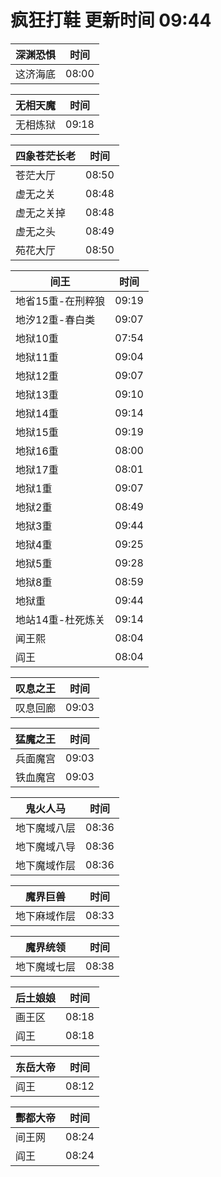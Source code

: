 # 疯狂打鞋 更新时间 09:44

| 深渊恐惧   | 时间    |
|--------|-------|
| 这济海底 | 08:00 |

| 无相天魔   | 时间    |
|--------|-------|
| 无相炼狱 | 09:18 |

| 四象苍茫长老   | 时间    |
|--------|-------|
| 苍茫大厅 | 08:50 |
| 虚无之关 | 08:48 |
| 虚无之关掉 | 08:48 |
| 虚无之头 | 08:49 |
| 苑花大厅 | 08:50 |

| 间王   | 时间    |
|--------|-------|
| 地省15重-在刑粹狼 | 09:19 |
| 地汐12重-春白类 | 09:07 |
| 地狱10重 | 07:54 |
| 地狱11重 | 09:04 |
| 地狱12重 | 09:07 |
| 地狱13重 | 09:10 |
| 地狱14重 | 09:14 |
| 地狱15重 | 09:19 |
| 地狱16重 | 08:00 |
| 地狱17重 | 08:01 |
| 地狱1重 | 09:07 |
| 地狱2重 | 08:49 |
| 地狱3重 | 09:44 |
| 地狱4重 | 09:25 |
| 地狱5重 | 09:28 |
| 地狱8重 | 08:59 |
| 地狱重 | 09:44 |
| 地站14重-杜死炼关 | 09:14 |
| 闻王熙 | 08:04 |
| 阎王 | 08:04 |

| 叹息之王   | 时间    |
|--------|-------|
| 叹息回廊 | 09:03 |

| 猛魔之王   | 时间    |
|--------|-------|
| 兵面魔宫 | 09:03 |
| 铁血魔宫 | 09:03 |

| 鬼火人马   | 时间    |
|--------|-------|
| 地下魔域八层 | 08:36 |
| 地下魔域八导 | 08:36 |
| 地下魔域作层 | 08:36 |

| 魔界巨兽   | 时间    |
|--------|-------|
| 地下麻域作层 | 08:33 |

| 魔界统领   | 时间    |
|--------|-------|
| 地下魔域七层 | 08:38 |

| 后土娘娘   | 时间    |
|--------|-------|
| 画王区 | 08:18 |
| 阎王 | 08:18 |

| 东岳大帝   | 时间    |
|--------|-------|
| 阎王 | 08:12 |

| 酆都大帝   | 时间    |
|--------|-------|
| 间王网 | 08:24 |
| 阎王 | 08:24 |